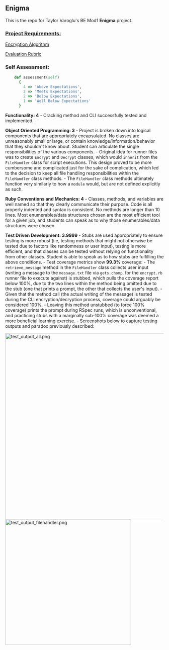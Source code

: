 ## Enigma

This is the repo for Taylor Varoglu's BE Mod1 **Enigma** project.


### [Project Requirements:](https://backend.turing.edu/module1/projects/enigma/requirements)

[Encryption Algorithm](https://backend.turing.edu/module1/projects/enigma/encryption)

[Evaluation Rubric](https://backend.turing.edu/module1/projects/enigma/rubric)



### Self Assessment:

```ruby
    def assessment(self)
      {
        4 => 'Above Expectations',
        3 => 'Meets Expectations',
        2 => 'Below Expectations',
        1 => 'Well Below Expectations'
      }
```

**Functionality: 4**
    - Cracking method and CLI successfully tested and implemented.

**Object Oriented Programming: 3**
    - Project is broken down into logical components that are appropriately encapsulated. No classes are unreasonably small or large, or contain knowledge/information/behavior that they shouldn't know about. Student can articulate the single responsibilities of the various components.
    - Original idea for runner files was to create `Encrypt` and `Decrypt` classes, which would `inherit` from the `FileHandler` class for script executions. This design proved to be more cumbersome and complicated just for the sake of complication, which led to the decision to keep all file handling responsibilities within the `FileHandler` class methods.
    - The `FileHandler` class methods ultimately function very similarly to how a `module` would, but are not defined explicitly as such.

**Ruby Conventions and Mechanics: 4**
    - Classes, methods, and variables are well named so that they clearly communicate their purpose. Code is all properly indented and syntax is consistent. No methods are longer than 10 lines. Most enumerables/data structures chosen are the most efficient tool for a given job, and students can speak as to why those enumerables/data structures were chosen.

**Test Driven Development: 3.9999**
    - Stubs are used appropriately to ensure testing is more robust (i.e, testing methods that might not otherwise be tested due to factors like randomness or user input), testing is more efficient, and that classes can be tested without relying on functionality from other classes. Student is able to speak as to how stubs are fulfilling the above conditions.
    - Test coverage metrics show **99.3%** coverage:
        - The `retrieve_message` method in the `FileHandler` class collects user input (writing a message to the `message.txt` file via `gets.chomp`, for the `encrypt.rb` runner file to execute against) is stubbed, which pulls the coverage report below 100%, due to the two lines within the method being omitted due to the stub (one that prints a prompt, the other that collects the user's input).
        - Given that the method call (the actual writing of the message) is tested during the CLI encryption/decryption process, coverage could arguably be considered 100%.
        - Leaving this method unstubbed (to force 100% coverage) prints the prompt during RSpec runs, which is unconventional, and practicing stubs with a marginally sub-100% coverage was deemed a more beneficial learning exercise.
        - Screenshots below to capture testing outputs and paradox previously described:





<img width="592" alt="test_output_all.png" src="https://user-images.githubusercontent.com/58891447/121927233-099c5f80-ccfc-11eb-847f-40a8bf01d26b.png">

<img width="400" alt="test_output_filehandler.png" src="https://user-images.githubusercontent.com/58891447/121927409-3cdeee80-ccfc-11eb-92e6-f3f936fffb00.png">
